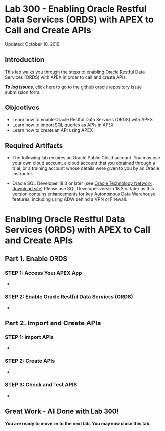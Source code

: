 # Lab 300 - Enabling Oracle Restful Data Services (ORDS) with APEX to Call and Create APIs

Updated: October 10, 2019

## Introduction

This lab walks you through the steps to enabling Oracle Restful Data Services (ORDS) with APEX in order to call and create APIs.


**_To log issues_**, click here to go to the [github oracle](https://github.com/oracle/learning-library/issues/new) repository issue submission form.

## Objectives
-   Learn how to enable Oracle Restful Data Services (ORDS) with APEX
-   Learn how to import SQL queries as APIs in APEX
-   Learn how to create an API using APEX


## Required Artifacts
-   The following lab requires an Oracle Public Cloud account. You may use your own cloud account, a cloud account that you obtained through a trial, or a training account whose details were given to you by an Oracle instructor.

-   Oracle SQL Developer 18.3 or later (see <a href="http://www.oracle.com/technetwork/developer-tools/sql-developer/downloads/index.html" target="\_blank">Oracle Technology Network download site</a>)
Please use SQL Developer version 18.3 or later as this version contains enhancements for key Autonomous Data Warehouse features, including using ADW behind a VPN or Firewall.


# Enabling Oracle Restful Data Services (ORDS) with APEX to Call and Create APIs

## Part 1. Enable ORDS


### **STEP 1: Access Your APEX App**

- 

### **STEP 2: Enable Oracle Restful Data Services (ORDS)**

- 

## Part 2. Import and Create APIs


### **STEP 1: Import APIs**

- 

### **STEP 2: Create APIs**

- 

### **STEP 3: Check and Test APIS**

- 


## Great Work - All Done with Lab 300!
**You are ready to move on to the next lab. You may now close this tab.**

